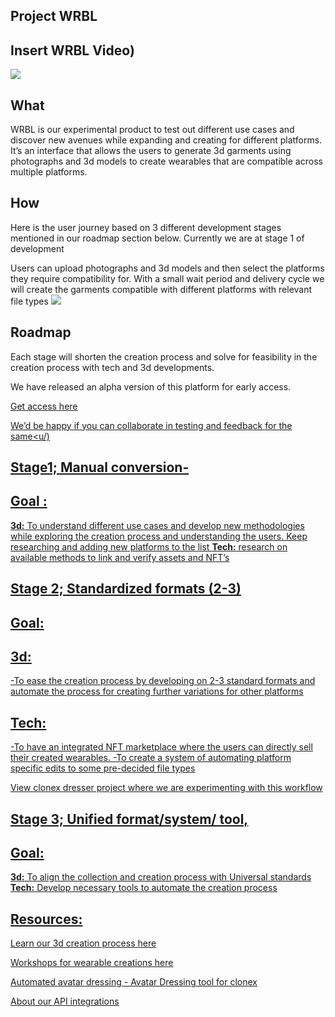 ## Project WRBL
## Insert WRBL Video)
<img src="https://user-images.githubusercontent.com/122074866/235893485-00e59f9d-6ebc-4927-bc8d-f5304bf8f177.png">

## What

WRBL is our experimental product to test out different use cases and discover new avenues while expanding and creating for different platforms. 
It’s an interface that allows the users to generate 3d garments using photographs and 3d models to create wearables that are compatible across multiple platforms.

## How

Here is the user journey based on 3 different development stages mentioned in our roadmap section below. Currently we are at stage 1 of development

Users can upload photographs and 3d models and then select the platforms they require compatibility for.
With a small wait period and delivery cycle we will create the garments compatible with different platforms with relevant file types
<img src="https://user-images.githubusercontent.com/122074866/235893650-02938128-c668-46af-bfe6-e632d961a07e.png">


## Roadmap
Each stage will shorten the creation process and solve for feasibility in the creation process with tech and 3d developments.

We have released an alpha version of this platform for early access. 

[Get access here](https://)

<u>We’d be happy if you can collaborate in testing and feedback for the same<u/)

## Stage1; Manual conversion- 

## Goal :
**3d:**  To understand different use cases and develop new methodologies while exploring the creation process and understanding the users. Keep researching and adding new platforms to the list
**Tech:** research on available methods to link and verify assets and NFT’s

## Stage 2; Standardized formats (2-3)


## Goal: 
## 3d: 

-To ease the creation process by developing on 2-3 standard formats and automate the process for creating further variations for other platforms

## Tech: 

-To have an integrated NFT marketplace where the users can directly sell their created wearables. 
-To create a system of automating platform specific edits to some pre-decided file types
                                                                                 
[View clonex dresser project where we are experimenting with this workflow](https://)


## Stage 3; Unified format/system/ tool, 
## Goal: 
**3d:** To align the collection and creation process with Universal standards 
**Tech:** Develop necessary tools to automate the creation process


## Resources:
[Learn our 3d creation process here](https://)

[Workshops for wearable creations here](https://)

[Automated avatar dressing - Avatar Dressing tool for clonex](https://)

[About our API integrations](https://)


